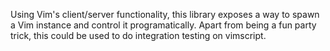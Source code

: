 Using Vim's client/server functionality, this library exposes a way to spawn a
Vim instance and control it programatically. Apart from being a fun party
trick, this could be used to do integration testing on vimscript.
